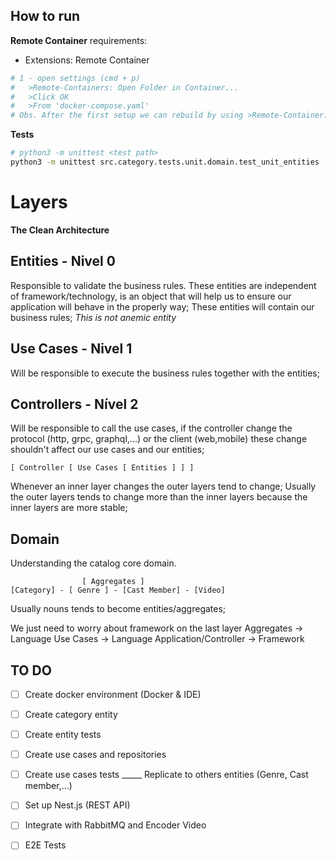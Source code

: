 ## How to run

**Remote Container**
requirements:
- Extensions: Remote Container
```bash
# 1 - open settings (cmd + p)
#   >Remote-Containers: Open Folder in Container...
#   >Click OK
#   >From 'docker-compose.yaml'
# Obs. After the first setup we can rebuild by using >Remote-Container: Rebuild and Reopen in Container
```

**Tests**
```bash
# python3 -m unittest <test path>
python3 -m unittest src.category.tests.unit.domain.test_unit_entities
```

# Layers
**The Clean Architecture**

## Entities - Nivel 0
Responsible to validate the business rules.
These entities are independent of framework/technology, is an object that will help us to ensure our application will behave in the properly way;
These entities will contain our business rules;
*This is not anemic entity*

## Use Cases - Nivel 1
Will be responsible to execute the business rules together with the entities;

## Controllers - Nível 2
Will be responsible to call the use cases, if the controller change the protocol (http, grpc, graphql,...) or the client (web,mobile) these change shouldn't affect our use cases and our entities;


```
[ Controller [ Use Cases [ Entities ] ] ]
```

Whenever an inner layer changes the outer layers tend to change;
Usually the outer layers tends to change more than the inner layers because the inner layers are more stable;

## Domain
Understanding the catalog core domain.

```
                [ Aggregates ]   
[Category] - [ Genre ] - [Cast Member] - [Video]
```

Usually nouns tends to become entities/aggregates;

We just need to worry about framework on the last layer
Aggregates -> Language
Use Cases -> Language
Application/Controller -> Framework

## TO DO
- [ ] Create docker environment (Docker & IDE)
- [ ] Create category entity
- [ ] Create entity tests
- [ ] Create use cases and repositories
- [ ] Create use cases tests
_____ Replicate to others entities (Genre, Cast member,...)


- [ ] Set up Nest.js (REST API)
- [ ] Integrate with RabbitMQ and Encoder Video
- [ ] E2E Tests